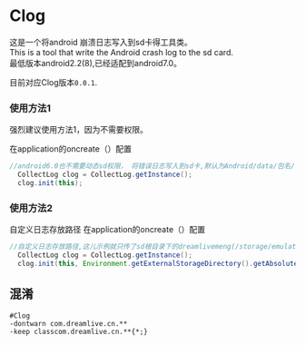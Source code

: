 # Clog  

这是一个将android 崩溃日志写入到sd卡得工具类。  
This is a tool that write the Android crash log to the sd card.  
最低版本android2.2(8),已经适配到android7.0。  

目前对应Clog版本`0.0.1`.



### 使用方法1
强烈建议使用方法1，因为不需要权限。  

在application的oncreate（）配置
```java
//android6.0也不需要动态sd权限， 将错误日志写入到sd卡,默认为Android/data/包名/files/logs下面，放这个目录下主要是为了不需要权限
  CollectLog clog = CollectLog.getInstance();
  clog.init(this);

```

### 使用方法2
自定义日志存放路径
在application的oncreate（）配置
```java
//自定义日志存放路径,这儿示例就只传了sd根目录下的dreamlivemeng(/storage/emulated/0/dreamlivemeng)，希望把错误日志写到这个目录
  CollectLog clog = CollectLog.getInstance();
  clog.init(this, Environment.getExternalStorageDirectory().getAbsolutePath() + File.separator + "dreamlivemeng");

```

## 混淆

```
#Clog
-dontwarn com.dreamlive.cn.**
-keep classcom.dreamlive.cn.**{*;}


```

